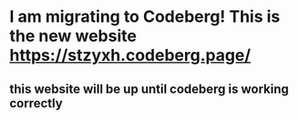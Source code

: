 # I am migrating to Codeberg! This is the new website https://stzyxh.codeberg.page/
## this website will be up until codeberg is working correctly
